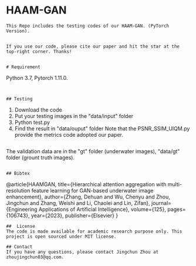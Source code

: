 # HAAM-GAN
```
This Repo includes the testing codes of our HAAM-GAN. (PyTorch Version).


If you use our code, please cite our paper and hit the star at the top-right corner. Thanks!


# Requirement
```
Python 3.7, Pytorch 1.11.0.
```


## Testing
```
1. Download the code
2. Put your testing images in the "data/input" folder
3. Python test.py
4. Find the result in "data/ouput" folder
Note that the PSNR_SSIM_UIQM.py provide the metrics code adopted our paper.
```

```
The validation data are in the "gt" folder (underwater images), "data/gt" folder (grount truth images).
```

## Bibtex

```
@article{HAAMGAN,
  title={Hierarchical attention aggregation with multi-resolution feature learning for GAN-based underwater image enhancement},
  author={Zhang, Dehuan and Wu, Chenyu and Zhou, Jingchun and Zhang, Weishi and Li, Chaolei and Lin, Zifan},
  journal={Engineering Applications of Artificial Intelligence},
  volume={125},
  pages={106743},
  year={2023},
  publisher={Elsevier}
}
```
##  License
The code is made available for academic research purpose only. This project is open sourced under MIT license.

## Contact
If you have any questions, please contact Jingchun Zhou at zhoujingchun03@qq.com.


